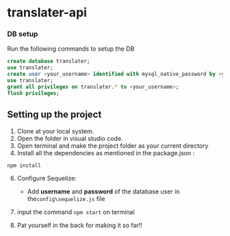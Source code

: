 # translater-api


### DB setup

Run the following commands to setup the DB

```sql
create database translater;
use translater;
create user <your_username> identified with mysql_native_password by <your_password>;
use translater;
grant all privileges on translater.* to <your_username>;
flush privileges;
```

## Setting up the project
1. Clone at your local system.
2. Open the folder in visual studio code.
3. Open terminal and make the project folder as your current directory
4. Install all the dependencies as mentioned in the package.json :
```
npm install
```
6. Configure Sequelize:
   - Add **username** and **password** of the database user in the`config\sequelize.js` file  
7.  input the command `npm start` on terminal

8. Pat yourself in the back for making it so far!!
